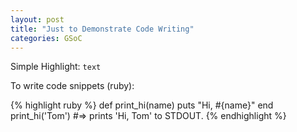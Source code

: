 ```yaml
---
layout: post
title: "Just to Demonstrate Code Writing"
categories: GSoC
---
```

Simple Highlight: `text` 

To write code snippets (ruby):

{% highlight ruby %}
def print_hi(name)
  puts "Hi, #{name}"
end
print_hi('Tom')
#=> prints 'Hi, Tom' to STDOUT.
{% endhighlight %}
